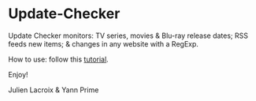 # Update-Checker
Update Checker monitors: TV series, movies & Blu-ray release dates; RSS feeds new items; & changes in any website with a RegExp.

How to use: follow this [tutorial](https://developer.chrome.com/extensions/getstarted#unpacked).

Enjoy!

Julien Lacroix & Yann Prime
